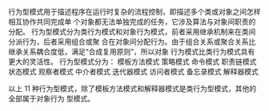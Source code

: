 行为型模式用于描述程序在运行时复杂的流程控制，即描述多个类或对象之间怎样相互协作共同完成单
个对象都无法单独完成的任务，它涉及算法与对象间职责的分配。
行为型模式分为类行为模式和对象行为模式，前者采用继承机制来在类间分派行为，后者采用组合或聚
合在对象间分配行为。由于组合关系或聚合关系比继承关系耦合度低，满足“合成复用原则”，所以对象
行为模式比类行为模式具有更大的灵活性。
行为型模式分为：
    模板方法模式
    策略模式
    命令模式
    职责链模式
    状态模式
    观察者模式
    中介者模式
    迭代器模式
    访问者模式
    备忘录模式
    解释器模式

以上 11 种行为型模式，除了模板方法模式和解释器模式是类行为型模式，其他的全部属于对象行为
型模式。
